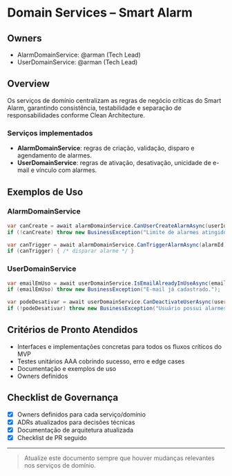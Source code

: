 # Domain Services – Smart Alarm

## Owners

- AlarmDomainService: @arman (Tech Lead)
- UserDomainService: @arman (Tech Lead)

## Overview

Os serviços de domínio centralizam as regras de negócio críticas do Smart Alarm, garantindo consistência, testabilidade e separação de responsabilidades conforme Clean Architecture.

### Serviços implementados

- **AlarmDomainService**: regras de criação, validação, disparo e agendamento de alarmes.
- **UserDomainService**: regras de ativação, desativação, unicidade de e-mail e vínculo com alarmes.

## Exemplos de Uso

### AlarmDomainService

```csharp
var canCreate = await alarmDomainService.CanUserCreateAlarmAsync(userId);
if (!canCreate) throw new BusinessException("Limite de alarmes atingido.");

var canTrigger = await alarmDomainService.CanTriggerAlarmAsync(alarmId);
if (canTrigger) { /* disparar alarme */ }
```

### UserDomainService

```csharp
var emailEmUso = await userDomainService.IsEmailAlreadyInUseAsync(email);
if (emailEmUso) throw new BusinessException("E-mail já cadastrado.");

var podeDesativar = await userDomainService.CanDeactivateUserAsync(userId);
if (!podeDesativar) throw new BusinessException("Usuário possui alarmes ativos.");
```

## Critérios de Pronto Atendidos

- Interfaces e implementações concretas para todos os fluxos críticos do MVP
- Testes unitários AAA cobrindo sucesso, erro e edge cases
- Documentação e exemplos de uso
- Owners definidos

## Checklist de Governança

- [x] Owners definidos para cada serviço/domínio
- [x] ADRs atualizados para decisões técnicas
- [x] Documentação de arquitetura atualizada
- [x] Checklist de PR seguido

---
> Atualize este documento sempre que houver mudanças relevantes nos serviços de domínio.
